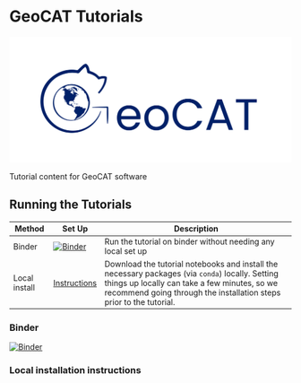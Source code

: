 # GeoCAT Tutorials

![GeoCAT logo](./images/logos/GeoCAT_long.svg)

Tutorial content for GeoCAT software

## Running the Tutorials

| **Method** | **Set Up** | **Description** |
|---|---|---|
| Binder | [![Binder](https://mybinder.org/badge_logo.svg)](https://mybinder.org/v2/gh/NCAR/geocat-tutorials/main) | Run the tutorial on binder without needing any local set up |
| Local install |  [Instructions](#Local-installation-instructions)|Download the tutorial notebooks and install the necessary packages (via `conda`) locally. Setting things up locally can take a few minutes, so we recommend going through the installation steps prior to the tutorial.  |

### Binder

[![Binder](https://mybinder.org/badge_logo.svg)](https://mybinder.org/v2/gh/NCAR/geocat-tutorials/main)

### Local installation instructions
